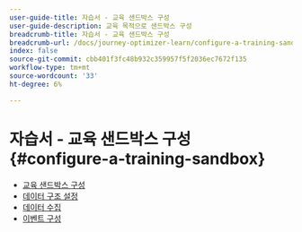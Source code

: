 ```yaml
---
user-guide-title: 자습서 - 교육 샌드박스 구성
user-guide-description: 교육 목적으로 샌드박스 구성
breadcrumb-title: 자습서 - 교육 샌드박스 구성
breadcrumb-url: /docs/journey-optimizer-learn/configure-a-training-sandbox/introduction-and-prerequisites.html
index: false
source-git-commit: cbb401f3fc48b932c359957f5f2036ec7672f135
workflow-type: tm+mt
source-wordcount: '33'
ht-degree: 6%

---
```



# 자습서 - 교육 샌드박스 구성 {#configure-a-training-sandbox}

+ [교육 샌드박스 구성](/help/tutorial-configure-a-training-sandbox/introduction-and-prerequisites.md)
+ [데이터 구조 설정](/help/tutorial-configure-a-training-sandbox/manual-data-set-up.md)
+ [데이터 수집](/help/tutorial-configure-a-training-sandbox/manual-data-ingestion.md)
+ [이벤트 구성](/help/tutorial-configure-a-training-sandbox/configure-events.md)

